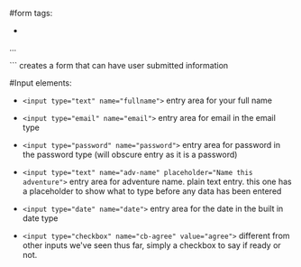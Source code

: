 #form tags:
* ```<form name="adventure" action="" method="post">
...
</form>```
creates a form that can have user submitted information

#Input elements:
* `<input type="text" name="fullname">` entry area for your full name

* `<input type="email" name="email">` entry area for email in the email type

* `<input type="password" name="password">` entry area for password in the password type (will obscure entry as it is a password)

* `<input type="text" name="adv-name" placeholder="Name this adventure">` entry area for adventure name. plain text entry. this one has a placeholder to show what to type before any data has been entered

* `<input type="date" name="date">` entry area for the date in the built in date type

* `<input type="checkbox" name="cb-agree" value="agree">` different from other inputs we've seen thus far, simply a checkbox to say if ready or not.